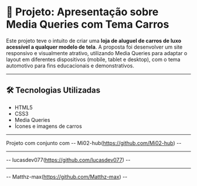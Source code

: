 # 🚗 Projeto: Apresentação sobre Media Queries com Tema Carros

Este projeto teve o intuito de criar uma **loja de aluguel de carros de luxo acessível a qualquer modelo de tela**. A proposta foi desenvolver um site responsivo e visualmente atrativo, utilizando Media Queries para adaptar o layout em diferentes dispositivos (mobile, tablet e desktop), com o tema automotivo para fins educacionais e demonstrativos.

---

## 🛠 Tecnologias Utilizadas

- HTML5
- CSS3
- Media Queries
- Ícones e imagens de carros

---
Projeto com conjunto com 
-- Mi02-hub(https://github.com/Mi02-hub) --

---

-- lucasdev077(https://github.com/lucasdev077) --

---

-- Matthz-max(https://github.com/Matthz-max) --
